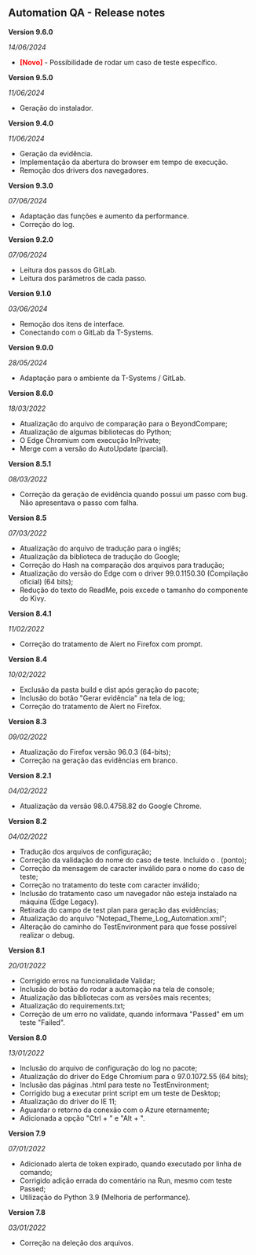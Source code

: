 Automation QA - Release notes
----
**Version 9.6.0**                            

<em>14/06/2024</em>
- <font color='red'>__[Novo]__</font> - Possibilidade de rodar um caso de teste específico.

**Version 9.5.0**                            

<em>11/06/2024</em>
- Geração do instalador.

**Version 9.4.0**                            

<em>11/06/2024</em>
- Geração da evidência.
- Implementação da abertura do browser em tempo de execução.
- Remoção dos drivers dos navegadores.

**Version 9.3.0**                            

<em>07/06/2024</em>
- Adaptação das funções e aumento da performance.
- Correção do log.

**Version 9.2.0**

<em>07/06/2024</em>
- Leitura dos passos do GitLab.
- Leitura dos parâmetros de cada passo.

**Version 9.1.0**
                                           
<em>03/06/2024</em>
- Remoção dos itens de interface.
- Conectando com o GitLab da T-Systems.

**Version 9.0.0**                            
                                           
<em>28/05/2024</em>
- Adaptação para o ambiente da T-Systems / GitLab.

**Version 8.6.0**                            
                                           
<em>18/03/2022</em>
- Atualização do arquivo de comparação para o BeyondCompare;
- Atualização de algumas bibliotecas do Python;
- O Edge Chromium com execução InPrivate;
- Merge com a versão do AutoUpdate (parcial).

**Version 8.5.1**                            
                                           
<em>08/03/2022</em>
- Correção da geração de evidência quando possui um passo com bug. Não apresentava o passo com falha.

**Version 8.5**                            
                                           
<em>07/03/2022</em>
- Atualização do arquivo de tradução para o inglês;
- Atualização da biblioteca de tradução do Google;
- Correção do Hash na comparação dos arquivos para tradução;
- Atualização do versão do Edge com o driver 99.0.1150.30 (Compilação oficial) (64 bits);
- Redução do texto do ReadMe, pois excede o tamanho do componente do Kivy.

**Version 8.4.1**                            
                                           
<em>11/02/2022</em>
- Correção do tratamento de Alert no Firefox com prompt.
 
**Version 8.4**                            
                                           
<em>10/02/2022</em>
- Exclusão da pasta build e dist após geração do pacote;
- Inclusão do botão "Gerar evidência" na tela de log; 
- Correção do tratamento de Alert no Firefox. 

**Version 8.3**                            
                                           
<em>09/02/2022</em>
- Atualização do Firefox versão 96.0.3 (64-bits);
- Correção na geração das evidências em branco.

**Version 8.2.1**                            
                                           
<em>04/02/2022</em>
- Atualização da versão 98.0.4758.82 do Google Chrome.

**Version 8.2**                            
                                           
<em>04/02/2022</em>  

- Tradução dos arquivos de configuração;
- Correção da validação do nome do caso de teste. Incluído o . (ponto);
- Correção da mensagem de caracter inválido para o nome do caso de teste;
- Correção no tratamento do teste com caracter inválido;
- Inclusão do tratamento caso um navegador não esteja instalado na máquina (Edge Legacy).
- Retirada do campo de test plan para geração das evidências;
- Atualização do arquivo "Notepad_Theme_Log_Automation.xml";
- Alteração do caminho do TestEnvironment para que fosse possível realizar o debug.

**Version 8.1**                            
                                           
<em>20/01/2022</em>  

- Corrigido erros na funcionalidade Validar;
- Inclusão do botão do rodar a automação na tela de console;
- Atualização das bibliotecas com as versões mais recentes;
- Atualização do requirements.txt;
- Correção de um erro no validate, quando informava "Passed" em um teste "Failed".

**Version 8.0**                            
                                           
<em>13/01/2022</em>  

- Inclusão do arquivo de configuração do log no pacote;
- Atualização do driver do Edge Chromium para o 97.0.1072.55 (64 bits);
- Inclusão das páginas .html para teste no TestEnvironment;
- Corrigido bug a executar print script em um teste de Desktop;
- Atualização do driver do IE 11;
- Aguardar o retorno da conexão com o Azure eternamente;  
- Adicionada a opção "Ctrl + <qualquer tecla>" e "Alt + <qualquer tecla>".

**Version 7.9**                            
                                           
<em>07/01/2022</em>                        
                                            
- Adicionado alerta de token expirado, quando executado por linha de comando;
- Corrigido adição errada do comentário na Run, mesmo com teste Passed;
- Utilização do Python 3.9 (Melhoria de performance).

**Version 7.8**                            
                                           
<em>03/01/2022</em>
                                            
- Correção na deleção dos arquivos. 